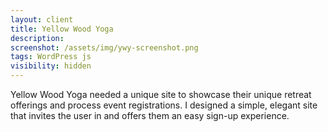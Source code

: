 ```yaml
---
layout: client
title: Yellow Wood Yoga
description: 
screenshot: /assets/img/ywy-screenshot.png
tags: WordPress js
visibility: hidden
---
```


Yellow Wood Yoga needed a unique site to showcase their unique retreat offerings and process event registrations. I designed a simple, elegant site that invites the user in and offers them an easy sign-up experience. 
